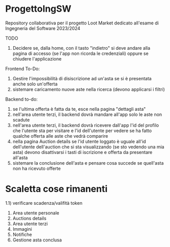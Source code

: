# ProgettoIngSW
Repository collaborativa per il progetto Loot Market dedicato all'esame di Ingegneria del Software 2023/2024


TODO
1) Decidere se, dalla home, con il tasto "indietro" si deve andare alla pagina di accesso (se l'app non ricorda le credenziali) oppure se chiudere l'applicazione

Frontend To-Do:
1) Gestire l'impossibilità di disiscrizione ad un'asta se si è presentata anche solo un'offerta
2) sistemare caricamento nuove aste nella ricerca (devono applicarsi i filtri)

Backend to-do:
1) se l'ultima offerta è fatta da te, esce nella pagina "dettagli asta"
2) nell'area utente terzi, il backend dovrà mandare all'app solo le aste non scadute
3) nell'area utente terzi, il backend dovrà ricevere dall'app l'id del profilo che l'utente sta per visitare e l'id dell'utente per vedere se ha fatto qualche offerta alle aste che vedrà comparire
4) nella pagina Auction details se l'id utente loggato è uguale all'id dell'utente dell'auction che si sta visualizzando (se sto vedendo una mia asta) devono disattivarsi i tasti di iscrizione e offerta da presentare all'asta
5) sistemare la conclusione dell'asta e pensare cosa succede se quell'asta non ha ricevuto offerte

# Scaletta cose rimanenti
1.1) verificare scadenza/valifità token
1) Area utente personale
2) Auctions details
3) Area utente terzi
4) Immagini
5) Notifiche
6) Gestione asta conclusa
